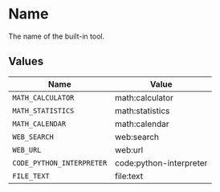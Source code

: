 # Name

The name of the built-in tool.


## Values

| Name                      | Value                     |
| ------------------------- | ------------------------- |
| `MATH_CALCULATOR`         | math:calculator           |
| `MATH_STATISTICS`         | math:statistics           |
| `MATH_CALENDAR`           | math:calendar             |
| `WEB_SEARCH`              | web:search                |
| `WEB_URL`                 | web:url                   |
| `CODE_PYTHON_INTERPRETER` | code:python-interpreter   |
| `FILE_TEXT`               | file:text                 |
